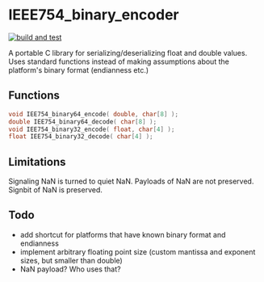 # IEEE754_binary_encoder
[![build and test](https://github.com/ChrisIdema/IEEE754_binary_encoder/actions/workflows/build.yml/badge.svg?branch=unit_tests)](https://github.com/ChrisIdema/IEEE754_binary_encoder/actions/workflows/build.yml)

A portable C library for serializing/deserializing float and double values.
Uses standard functions instead of making assumptions about the platform's binary format (endianness etc.)

Functions
---------

```c
void IEE754_binary64_encode( double, char[8] );
double IEE754_binary64_decode( char[8] );
void IEE754_binary32_encode( float, char[4] );
float IEE754_binary32_decode( char[4] );
```

Limitations
-----------

Signaling NaN is turned to quiet NaN. Payloads of NaN are not preserved. Signbit of NaN is preserved.

Todo
----
* add shortcut for platforms that have known binary format and endianness
* implement arbitrary floating point size (custom mantissa and exponent sizes, but smaller than double)
* NaN payload? Who uses that?
